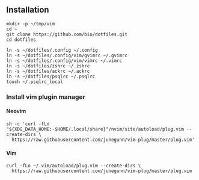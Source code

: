 ## Installation

    mkdir -p ~/tmp/vim
    cd ~
    git clone https://github.com/bio/dotfiles.git
    cd dotfiles

    ln -s ~/dotfiles/.config ~/.config
    ln -s ~/dotfiles/.config/vim/gvimrc ~/.gvimrc
    ln -s ~/dotfiles/.config/vim/vimrc ~/.vimrc
    ln -s ~/dotfiles/zshrc ~/.zshrc
    ln -s ~/dotfiles/ackrc ~/.ackrc
    ln -s ~/dotfiles/psqlrc ~/.psqlrc
    touch ~/.psqlrc_local

### Install vim plugin manager

#### Neovim

    sh -c 'curl -fLo "${XDG_DATA_HOME:-$HOME/.local/share}"/nvim/site/autoload/plug.vim --create-dirs \
      https://raw.githubusercontent.com/junegunn/vim-plug/master/plug.vim'

#### Vim

    curl -fLo ~/.vim/autoload/plug.vim --create-dirs \
      https://raw.githubusercontent.com/junegunn/vim-plug/master/plug.vim
